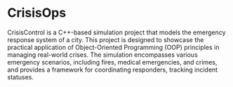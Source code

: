 # CrisisOps
CrisisControl is a C++-based simulation project that models the emergency response system of a city. 
This project is designed to showcase the practical application of Object-Oriented Programming (OOP) principles in managing real-world crises. 
The simulation encompasses various emergency scenarios, including fires, medical emergencies, and crimes, and provides a framework for coordinating responders, 
tracking incident statuses.
